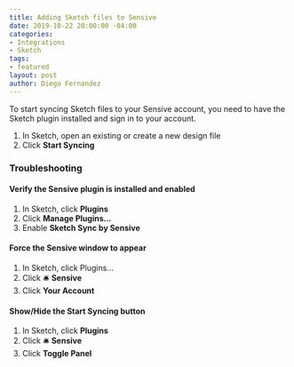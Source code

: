 ```yaml
---
title: Adding Sketch files to Sensive
date: 2019-10-22 20:00:00 -04:00
categories:
- Integrations
- Sketch
tags:
- featured
layout: post
author: Diego Fernandez
---
```


To start syncing Sketch files to your Sensive account, you need to have the Sketch plugin installed and sign in to your account.

1. In Sketch, open an existing or create a new design file
2. Click **Start Syncing**

### Troubleshooting

#### Verify the Sensive plugin is installed and enabled
1. In Sketch, click **Plugins**
2. Click **Manage Plugins...**
3. Enable **Sketch Sync by Sensive**

#### Force the Sensive window to appear
1. In Sketch, click Plugins...
2. Click 🛎️ **Sensive**
3. Click **Your Account**

#### Show/Hide the Start Syncing button
1. In Sketch, click **Plugins**
2. Click 🛎️ **Sensive**
3. Click **Toggle Panel**

